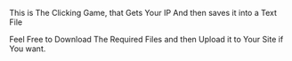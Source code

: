 This is The Clicking Game, that Gets Your IP And then saves it into a Text File

Feel Free to Download The Required Files and then Upload it to Your Site if You want.
